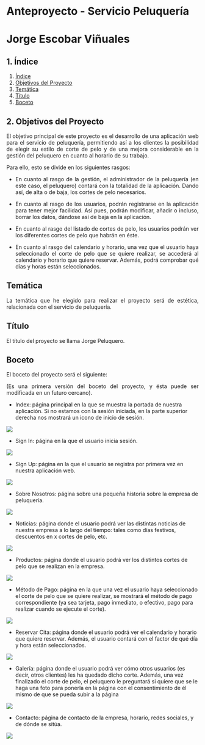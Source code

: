 # **Anteproyecto - Servicio Peluquería**

# **Jorge Escobar Viñuales**

## **1. Índice**<a name = "id1"></a>
1. [Índice](#id1)<br>
2. [Objetivos del Proyecto](#id2)<br>
3. [Temática](#id3)<br>
4. [Título](#id4)<br>
5. [Boceto](#id5)<br>

## **2. Objetivos del Proyecto**<a name="id2"></a>
<div align="justify">
  El objetivo principal de este proyecto es el desarrollo de una aplicación web para el servicio de peluquería, permitiendo así a los clientes la posibilidad de elegir su estilo de corte de pelo y de una mejora considerable en la gestión del peluquero en cuanto al horario de su trabajo.

  Para ello, esto se divide en los siguientes rasgos:

  - En cuanto al rasgo de la gestión, el administrador de la peluquería (en este caso, el peluquero) contará con la totalidad de la aplicación. Dando así, de alta o de baja, los cortes de pelo necesarios.

  - En cuanto al rasgo de los usuarios, podrán registrarse en la aplicación para tener mejor facilidad. Así pues, podrán modificar, añadir o incluso, borrar los datos, dándose así de baja en la aplicación.

  - En cuanto al rasgo del listado de cortes de pelo, los usuarios podrán ver los diferentes cortes de pelo que habrán en éste.

  - En cuanto al rasgo del calendario y horario, una vez que el usuario haya seleccionado el corte de pelo que se quiere realizar, se accederá al calendario y horario que quiere reservar. Además, podrá comprobar qué días y horas están seleccionados.

</div>
  
## **Temática**<a name="id3"></a>
<div align="justify">
  La temática que he elegido para realizar el proyecto será de estética, relacionada con el servicio de peluquería.
</div>

## **Título**<a name="id4"></a>
<div align="justify">
  El título del proyecto se llama Jorge Peluquero.
</div>

## **Boceto**<a name="id5"></a>
<div align="justify">
  El boceto del proyecto será el siguiente:

  (Es una primera versión del boceto del proyecto, y ésta puede ser modificada en un futuro cercano).
</div>

  - Index: página principal en la que se muestra la portada de nuestra aplicación. Si no estamos con la sesión iniciada, en la parte superior derecha nos mostrará un icono de inicio de sesión.
  
  ![](https://github.com/Jorgeev27/Servicio-Peluqueria/blob/main/doc/anteproyecto/img/Index.png)
  
  - Sign In: página en la que el usuario inicia sesión.

  ![](https://github.com/Jorgeev27/Servicio-Peluqueria/blob/main/doc/anteproyecto/img/Sign%20in.png)

  - Sign Up: página en la que el usuario se registra por primera vez en nuestra aplicación web.

  ![](https://github.com/Jorgeev27/Servicio-Peluqueria/blob/main/doc/anteproyecto/img/Sign%20up.png)

  - Sobre Nosotros: página sobre una pequeña historia sobre la empresa de peluquería.

  ![](https://github.com/Jorgeev27/Servicio-Peluqueria/blob/main/doc/anteproyecto/img/Sobre%20nosotros.png)

  - Noticias: página donde el usuario podrá ver las distintas noticias de nuestra empresa a lo largo del tiempo: tales como días festivos, descuentos en x cortes de pelo, etc.

  ![](https://github.com/Jorgeev27/Servicio-Peluqueria/blob/main/doc/anteproyecto/img/Noticias.png)

  - Productos: página donde el usuario podrá ver los distintos cortes de pelo que se realizan en la empresa.

  ![](https://github.com/Jorgeev27/Servicio-Peluqueria/blob/main/doc/anteproyecto/img/Productos.png)

  - Método de Pago: página en la que una vez el usuario haya seleccionado el corte de pelo que se quiere realizar, se mostrará el método de pago correspondiente (ya sea tarjeta, pago inmediato, o efectivo, pago para realizar cuando se ejecute el corte).

  ![](https://github.com/Jorgeev27/Servicio-Peluqueria/blob/main/doc/anteproyecto/img/M%C3%A9todo%20de%20pago.png)

  - Reservar Cita: página donde el usuario podrá ver el calendario y horario que quiere reservar. Además, el usuario contará con el factor de qué día y hora están seleccionados.

  ![](https://github.com/Jorgeev27/Servicio-Peluqueria/blob/main/doc/anteproyecto/img/Reservar%20cita.png)

  - Galería: página donde el usuario podrá ver cómo otros usuarios (es decir, otros clientes) les ha quedado dicho corte. Además, una vez finalizado el corte de pelo, el peluquero le preguntará si quiere que se le haga una foto para ponerla en la página con el consentimiento de él mismo de que se pueda subir a la página

  ![](https://github.com/Jorgeev27/Servicio-Peluqueria/blob/main/doc/anteproyecto/img/Galer%C3%ADa.png)

  - Contacto: página de contacto de la empresa, horario, redes sociales, y de dónde se sitúa.

  ![](https://github.com/Jorgeev27/Servicio-Peluqueria/blob/main/doc/anteproyecto/img/Contacto.png)
